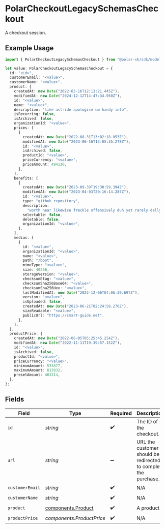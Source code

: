 # PolarCheckoutLegacySchemasCheckout

A checkout session.

## Example Usage

```typescript
import { PolarCheckoutLegacySchemasCheckout } from "@polar-sh/sdk/models/components";

let value: PolarCheckoutLegacySchemasCheckout = {
  id: "<id>",
  customerEmail: "<value>",
  customerName: "<value>",
  product: {
    createdAt: new Date("2022-03-16T12:13:21.445Z"),
    modifiedAt: new Date("2024-12-12T14:47:34.950Z"),
    id: "<value>",
    name: "<value>",
    description: "like astride apologise um handy into",
    isRecurring: false,
    isArchived: false,
    organizationId: "<value>",
    prices: [
      {
        createdAt: new Date("2022-08-31T13:02:18.053Z"),
        modifiedAt: new Date("2023-06-16T13:05:35.278Z"),
        id: "<value>",
        isArchived: false,
        productId: "<value>",
        priceCurrency: "<value>",
        priceAmount: 494136,
      },
    ],
    benefits: [
      {
        createdAt: new Date("2023-09-30T19:30:59.394Z"),
        modifiedAt: new Date("2023-04-03T20:16:14.287Z"),
        id: "<value>",
        type: "github_repository",
        description:
          "worth near likewise freckle offensively duh yet rarely dally woot",
        selectable: false,
        deletable: false,
        organizationId: "<value>",
      },
    ],
    medias: [
      {
        id: "<value>",
        organizationId: "<value>",
        name: "<value>",
        path: "/boot",
        mimeType: "<value>",
        size: 40256,
        storageVersion: "<value>",
        checksumEtag: "<value>",
        checksumSha256Base64: "<value>",
        checksumSha256Hex: "<value>",
        lastModifiedAt: new Date("2022-12-06T04:06:39.697Z"),
        version: "<value>",
        isUploaded: false,
        createdAt: new Date("2023-06-21T02:24:58.276Z"),
        sizeReadable: "<value>",
        publicUrl: "https://smart-guide.net",
      },
    ],
  },
  productPrice: {
    createdAt: new Date("2022-06-05T05:25:45.254Z"),
    modifiedAt: new Date("2022-11-11T19:39:57.152Z"),
    id: "<value>",
    isArchived: false,
    productId: "<value>",
    priceCurrency: "<value>",
    minimumAmount: 533877,
    maximumAmount: 813932,
    presetAmount: 403314,
  },
};
```

## Fields

| Field                                                           | Type                                                            | Required                                                        | Description                                                     |
| --------------------------------------------------------------- | --------------------------------------------------------------- | --------------------------------------------------------------- | --------------------------------------------------------------- |
| `id`                                                            | *string*                                                        | :heavy_check_mark:                                              | The ID of the checkout.                                         |
| `url`                                                           | *string*                                                        | :heavy_minus_sign:                                              | URL the customer should be redirected to complete the purchase. |
| `customerEmail`                                                 | *string*                                                        | :heavy_check_mark:                                              | N/A                                                             |
| `customerName`                                                  | *string*                                                        | :heavy_check_mark:                                              | N/A                                                             |
| `product`                                                       | [components.Product](../../models/components/product.md)        | :heavy_check_mark:                                              | A product.                                                      |
| `productPrice`                                                  | *components.ProductPrice*                                       | :heavy_check_mark:                                              | N/A                                                             |
